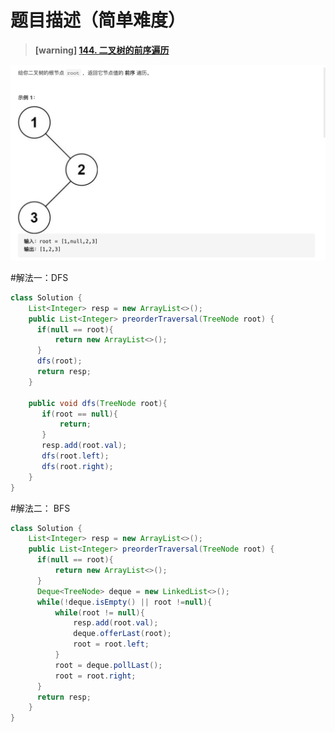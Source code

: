 #  **题目描述（简单难度）**

> **[warning] [144. 二叉树的前序遍历](https://leetcode-cn.com/problems/binary-tree-preorder-traversal/)**

![](../image/144.png)

#解法一：DFS
```java
class Solution {
    List<Integer> resp = new ArrayList<>();
    public List<Integer> preorderTraversal(TreeNode root) {
      if(null == root){
          return new ArrayList<>();
      }
      dfs(root);
      return resp;
    }
    
    public void dfs(TreeNode root){
       if(root == null){
           return;
       }
       resp.add(root.val);
       dfs(root.left);
       dfs(root.right);
    }
}
```

#解法二： BFS

```java
class Solution {
    List<Integer> resp = new ArrayList<>();
    public List<Integer> preorderTraversal(TreeNode root) {
      if(null == root){
          return new ArrayList<>();
      }
      Deque<TreeNode> deque = new LinkedList<>();
      while(!deque.isEmpty() || root !=null){
          while(root != null){
              resp.add(root.val);
              deque.offerLast(root);
              root = root.left;
          }
          root = deque.pollLast();
          root = root.right;
      }
      return resp;
    }
}
```



